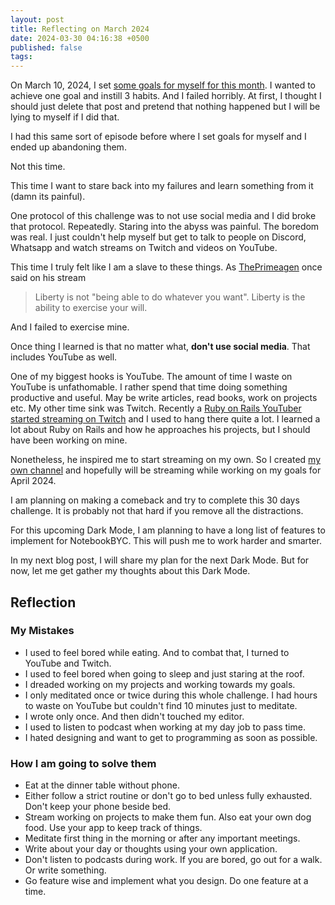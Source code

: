 ```yaml
---
layout: post
title: Reflecting on March 2024
date: 2024-03-30 04:16:38 +0500
published: false
tags:
---
```


On March 10, 2024, I set [some goals for myself for this month](_posts/2024-03-11-goals-for-march-2024.md). I wanted to achieve one goal and instill 3 habits. And I failed horribly. At first, I thought I should just delete that post and pretend that nothing happened but I will be lying to myself if I did that.

I had this same sort of episode before where I set goals for myself and I ended up abandoning them.

Not this time.

This time I want to stare back into my failures and learn something from it (damn its painful).

One protocol of this challenge was to not use social media and I did broke that protocol. Repeatedly. Staring into the abyss was painful. The boredom was real. I just couldn't help myself but get to talk to people on Discord, Whatsapp and watch streams on Twitch and videos on YouTube.

This time I truly felt like I am a slave to these things. As [ThePrimeagen](https://www.youtube.com/c/theprimeagen) once said on his stream

> Liberty is not "being able to do whatever you want". Liberty is the ability to exercise your will.

And I failed to exercise mine.

Once thing I learned is that no matter what, **don't use social media**. That includes YouTube as well.

One of my biggest hooks is YouTube. The amount of time I waste on YouTube is unfathomable. I rather spend that time doing something productive and useful. May be write articles, read books, work on projects etc. My other time sink was Twitch. Recently a [Ruby on Rails YouTuber started streaming on Twitch](https://www.twitch.tv/deanout) and I used to hang there quite a lot. I learned a lot about Ruby on Rails and how he approaches his projects, but I should have been working on mine.

Nonetheless, he inspired me to start streaming on my own. So I created [my own channel](https://www.twitch.tv/syedmsawaid) and hopefully will be streaming while working on my goals for April 2024.

I am planning on making a comeback and try to complete this 30 days challenge. It is probably not that hard if you remove all the distractions.

For this upcoming Dark Mode, I am planning to have a long list of features to implement for NotebookBYC. This will push me to work harder and smarter.

In my next blog post, I will share my plan for the next Dark Mode. But for now, let me get gather my thoughts about this Dark Mode.

## Reflection

### My Mistakes

- I used to feel bored while eating. And to combat that, I turned to YouTube and Twitch.
- I used to feel bored when going to sleep and just staring at the roof.
- I dreaded working on my projects and working towards my goals.
- I only meditated once or twice during this whole challenge. I had hours to waste on YouTube but couldn't find 10 minutes just to meditate.
- I wrote only once. And then didn't touched my editor.
- I used to listen to podcast when working at my day job to pass time.
- I hated designing and want to get to programming as soon as possible.

### How I am going to solve them

- Eat at the dinner table without phone.
- Either follow a strict routine or don't go to bed unless fully exhausted. Don't keep your phone beside bed.
- Stream working on projects to make them fun. Also eat your own dog food. Use your app to keep track of things.
- Meditate first thing in the morning or after any important meetings.
- Write about your day or thoughts using your own application.
- Don't listen to podcasts during work. If you are bored, go out for a walk. Or write something.
- Go feature wise and implement what you design. Do one feature at a time.
